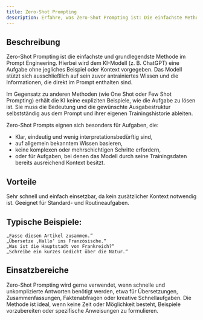 ```yaml
---
title: Zero-Shot Prompting
description: Erfahre, was Zero-Shot Prompting ist: Die einfachste Methode im Prompt Engineering, bei der KI-Modelle Aufgaben ohne Beispiele lösen, basierend auf ihrem antrainierten Wissen. Ideal für schnelle Fakten, Übersetzungen und Standardaufgaben.
---
```


## Beschreibung

Zero-Shot Prompting ist die einfachste und grundlegendste Methode im Prompt Engineering. Hierbei wird dem KI-Modell (z. B. ChatGPT) eine Aufgabe ohne jegliches Beispiel oder Kontext vorgegeben. Das Modell stützt sich ausschließlich auf sein zuvor antrainiertes Wissen und die Informationen, die direkt im Prompt enthalten sind.

Im Gegensatz zu anderen Methoden (wie One Shot oder Few Shot Prompting) erhält die KI keine expliziten Beispiele, wie die Aufgabe zu lösen ist. Sie muss die Bedeutung und die gewünschte Ausgabestruktur selbstständig aus dem Prompt und ihrer eigenen Trainingshistorie ableiten.

Zero-Shot Prompts eignen sich besonders für Aufgaben, die:

- Klar, eindeutig und wenig interpretationsbedürftig sind,
- auf allgemein bekanntem Wissen basieren,
- keine komplexen oder mehrschichtigen Schritte erfordern,
- oder für Aufgaben, bei denen das Modell durch seine Trainingsdaten bereits ausreichend Kontext besitzt.

## Vorteile

Sehr schnell und einfach einsetzbar, da kein zusätzlicher Kontext notwendig ist.
Geeignet für Standard- und Routineaufgaben.

## Typische Beispiele:

```
„Fasse diesen Artikel zusammen.“
„Übersetze ‚Hallo‘ ins Französische.“
„Was ist die Hauptstadt von Frankreich?“
„Schreibe ein kurzes Gedicht über die Natur.“
```

## Einsatzbereiche

Zero-Shot Prompting wird gerne verwendet, wenn schnelle und unkomplizierte Antworten benötigt werden, etwa für Übersetzungen, Zusammenfassungen, Faktenabfragen oder kreative Schnellaufgaben. Die Methode ist ideal, wenn keine Zeit oder Möglichkeit besteht, Beispiele vorzubereiten oder spezifische Anweisungen zu formulieren.